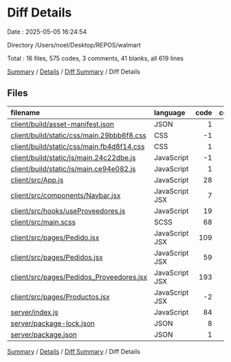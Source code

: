 # Diff Details

Date : 2025-05-05 16:24:54

Directory /Users/noel/Desktop/REPOS/walmart

Total : 16 files,  575 codes, 3 comments, 41 blanks, all 619 lines

[Summary](results.md) / [Details](details.md) / [Diff Summary](diff.md) / Diff Details

## Files
| filename | language | code | comment | blank | total |
| :--- | :--- | ---: | ---: | ---: | ---: |
| [client/build/asset-manifest.json](/client/build/asset-manifest.json) | JSON | 1 | 0 | 0 | 1 |
| [client/build/static/css/main.29bbb6f8.css](/client/build/static/css/main.29bbb6f8.css) | CSS | -1 | -1 | 0 | -2 |
| [client/build/static/css/main.fb4d8f14.css](/client/build/static/css/main.fb4d8f14.css) | CSS | 1 | 1 | 0 | 2 |
| [client/build/static/js/main.24c22dbe.js](/client/build/static/js/main.24c22dbe.js) | JavaScript | -1 | -2 | 0 | -3 |
| [client/build/static/js/main.ce94e082.js](/client/build/static/js/main.ce94e082.js) | JavaScript | 1 | 2 | 0 | 3 |
| [client/src/App.js](/client/src/App.js) | JavaScript | 28 | 0 | 0 | 28 |
| [client/src/components/Navbar.jsx](/client/src/components/Navbar.jsx) | JavaScript JSX | 7 | 3 | 1 | 11 |
| [client/src/hooks/useProveedores.js](/client/src/hooks/useProveedores.js) | JavaScript | 19 | 0 | 5 | 24 |
| [client/src/main.scss](/client/src/main.scss) | SCSS | 68 | 0 | 4 | 72 |
| [client/src/pages/Pedido.jsx](/client/src/pages/Pedido.jsx) | JavaScript JSX | 109 | 0 | 9 | 118 |
| [client/src/pages/Pedidos.jsx](/client/src/pages/Pedidos.jsx) | JavaScript JSX | 59 | 0 | 3 | 62 |
| [client/src/pages/Pedidos\_Proveedores.jsx](/client/src/pages/Pedidos_Proveedores.jsx) | JavaScript JSX | 193 | 0 | 9 | 202 |
| [client/src/pages/Productos.jsx](/client/src/pages/Productos.jsx) | JavaScript JSX | -2 | 0 | 0 | -2 |
| [server/index.js](/server/index.js) | JavaScript | 84 | 0 | 10 | 94 |
| [server/package-lock.json](/server/package-lock.json) | JSON | 8 | 0 | 0 | 8 |
| [server/package.json](/server/package.json) | JSON | 1 | 0 | 0 | 1 |

[Summary](results.md) / [Details](details.md) / [Diff Summary](diff.md) / Diff Details